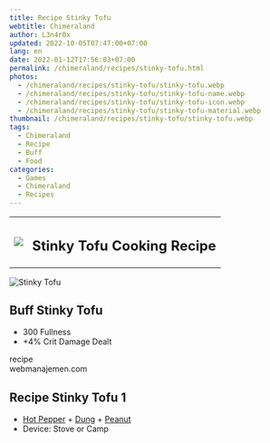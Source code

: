 ```yaml
---
title: Recipe Stinky Tofu
webtitle: Chimeraland
author: L3n4r0x
updated: 2022-10-05T07:47:00+07:00
lang: en
date: 2022-01-12T17:56:03+07:00
permalink: /chimeraland/recipes/stinky-tofu.html
photos:
  - /chimeraland/recipes/stinky-tofu/stinky-tofu.webp
  - /chimeraland/recipes/stinky-tofu/stinky-tofu-name.webp
  - /chimeraland/recipes/stinky-tofu/stinky-tofu-icon.webp
  - /chimeraland/recipes/stinky-tofu/stinky-tofu-material.webp
thumbnail: /chimeraland/recipes/stinky-tofu/stinky-tofu.webp
tags:
  - Chimeraland
  - Recipe
  - Buff
  - Food
categories:
  - Games
  - Chimeraland
  - Recipes
---
```


<section id="bootstrap-wrapper"><link rel="stylesheet" href="https://cdn.statically.io/gh/dimaslanjaka/Web-Manajemen/40ac3225/css/bootstrap-4.5-wrapper.css"/><div class="row mb-2"><div class="col-md-12 mb-2"><table class="table" id="post-info"><tbody><tr><td><img class="d-inline-block me-2" src="/chimeraland/recipes/stinky-tofu/stinky-tofu-icon.webp" width="auto" height="auto"/></td><td><h1 class="fs-5">Stinky Tofu Cooking Recipe</h1></td></tr></tbody></table></div></div><div class="card mb-2"><div class="row g-0"><div class="col-sm-4 position-relative mb-2"><img src="/chimeraland/recipes/stinky-tofu/stinky-tofu-material.webp" class="card-img fit-cover w-100 h-100" alt="Stinky Tofu" data-fancybox="true"/></div><div class="col-sm-8 mb-2"><div class="card-body"><h2 class="card-title fs-5">Buff Stinky Tofu</h2><div class="card-text"><ul><li>300 Fullness</li><li>+4% Crit Damage Dealt</li></ul></div><span class="badge rounded-pill bg-dark">recipe</span></div><div class="card-footer text-end text-muted">webmanajemen.com</div></div></div></div><div class="row mb-2"><div class="col-12 col-lg-6 recipe-item mb-2"><div class="card"><div class="card-body"><h2 class="card-title fs-5">Recipe Stinky Tofu 1</h2><div class="card-text"><ul><li><a class="text-decoration-none" href="/chimeraland/materials/hot-pepper.html">Hot Pepper</a><span> + </span><a class="text-decoration-none" href="/chimeraland/materials/dung.html">Dung</a><span> + </span><a class="text-decoration-none" href="/chimeraland/materials/peanut.html">Peanut</a></li><li>Device: Stove or Camp</li></ul></div></div></div></div></div></section>
